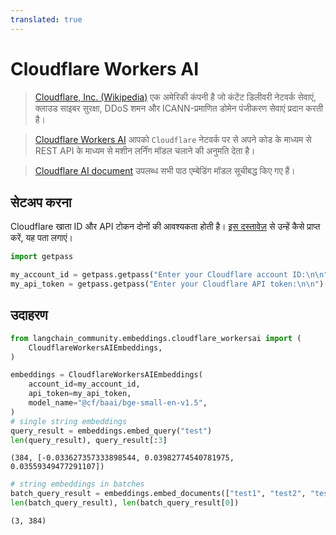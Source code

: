 ```yaml
---
translated: true
---
```


# Cloudflare Workers AI

>[Cloudflare, Inc. (Wikipedia)](https://en.wikipedia.org/wiki/Cloudflare) एक अमेरिकी कंपनी है जो कंटेंट डिलीवरी नेटवर्क सेवाएं, क्लाउड साइबर सुरक्षा, DDoS शमन और ICANN-प्रमाणित डोमेन पंजीकरण सेवाएं प्रदान करती है।

>[Cloudflare Workers AI](https://developers.cloudflare.com/workers-ai/) आपको `Cloudflare` नेटवर्क पर से अपने कोड के माध्यम से REST API के माध्यम से मशीन लर्निंग मॉडल चलाने की अनुमति देता है।

>[Cloudflare AI document](https://developers.cloudflare.com/workers-ai/models/text-embeddings/) उपलब्ध सभी पाठ एम्बेडिंग मॉडल सूचीबद्ध किए गए हैं।

## सेटअप करना

Cloudflare खाता ID और API टोकन दोनों की आवश्यकता होती है। [इस दस्तावेज़](https://developers.cloudflare.com/workers-ai/get-started/rest-api/) से उन्हें कैसे प्राप्त करें, यह पता लगाएं।

```python
import getpass

my_account_id = getpass.getpass("Enter your Cloudflare account ID:\n\n")
my_api_token = getpass.getpass("Enter your Cloudflare API token:\n\n")
```

## उदाहरण

```python
from langchain_community.embeddings.cloudflare_workersai import (
    CloudflareWorkersAIEmbeddings,
)
```

```python
embeddings = CloudflareWorkersAIEmbeddings(
    account_id=my_account_id,
    api_token=my_api_token,
    model_name="@cf/baai/bge-small-en-v1.5",
)
# single string embeddings
query_result = embeddings.embed_query("test")
len(query_result), query_result[:3]
```

```output
(384, [-0.033627357333898544, 0.03982774540781975, 0.03559349477291107])
```

```python
# string embeddings in batches
batch_query_result = embeddings.embed_documents(["test1", "test2", "test3"])
len(batch_query_result), len(batch_query_result[0])
```

```output
(3, 384)
```
